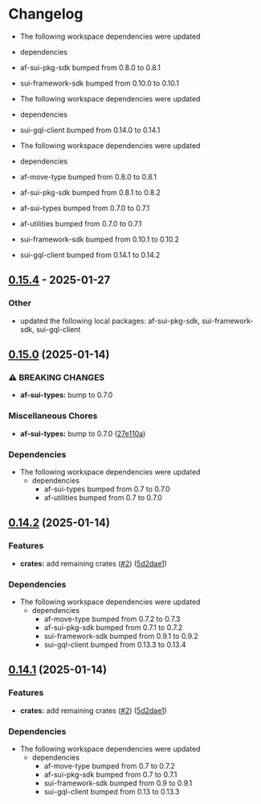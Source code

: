 # Changelog

* The following workspace dependencies were updated
* dependencies
* af-sui-pkg-sdk bumped from 0.8.0 to 0.8.1
* sui-framework-sdk bumped from 0.10.0 to 0.10.1

* The following workspace dependencies were updated
* dependencies
* sui-gql-client bumped from 0.14.0 to 0.14.1

* The following workspace dependencies were updated
* dependencies
* af-move-type bumped from 0.8.0 to 0.8.1
* af-sui-pkg-sdk bumped from 0.8.1 to 0.8.2
* af-sui-types bumped from 0.7.0 to 0.7.1
* af-utilities bumped from 0.7.0 to 0.7.1
* sui-framework-sdk bumped from 0.10.1 to 0.10.2
* sui-gql-client bumped from 0.14.1 to 0.14.2

## [0.15.4](https://github.com/AftermathFinance/aftermath-sdk-rust/compare/af-oracle-v0.15.3...af-oracle-v0.15.4) - 2025-01-27

### Other

- updated the following local packages: af-sui-pkg-sdk, sui-framework-sdk, sui-gql-client

## [0.15.0](https://github.com/AftermathFinance/aftermath-sdk-rust/compare/af-oracle-v0.14.2...af-oracle-v0.15.0) (2025-01-14)


### ⚠ BREAKING CHANGES

* **af-sui-types:** bump to 0.7.0

### Miscellaneous Chores

* **af-sui-types:** bump to 0.7.0 ([27e110a](https://github.com/AftermathFinance/aftermath-sdk-rust/commit/27e110a9455d4a1b9c4d9c1a9e4e0c85728a1e96))


### Dependencies

* The following workspace dependencies were updated
  * dependencies
    * af-sui-types bumped from 0.7 to 0.7.0
    * af-utilities bumped from 0.7 to 0.7.0

## [0.14.2](https://github.com/AftermathFinance/aftermath-sdk-rust/compare/af-oracle-v0.14.1...af-oracle-v0.14.2) (2025-01-14)


### Features

* **crates:** add remaining crates ([#2](https://github.com/AftermathFinance/aftermath-sdk-rust/issues/2)) ([5d2dae1](https://github.com/AftermathFinance/aftermath-sdk-rust/commit/5d2dae1392de8ed6a5af63a0e559bd3416112b35))


### Dependencies

* The following workspace dependencies were updated
  * dependencies
    * af-move-type bumped from 0.7.2 to 0.7.3
    * af-sui-pkg-sdk bumped from 0.7.1 to 0.7.2
    * sui-framework-sdk bumped from 0.9.1 to 0.9.2
    * sui-gql-client bumped from 0.13.3 to 0.13.4

## [0.14.1](https://github.com/AftermathFinance/aftermath-sdk-rust/compare/af-oracle-v0.14.0...af-oracle-v0.14.1) (2025-01-14)


### Features

* **crates:** add remaining crates ([#2](https://github.com/AftermathFinance/aftermath-sdk-rust/issues/2)) ([5d2dae1](https://github.com/AftermathFinance/aftermath-sdk-rust/commit/5d2dae1392de8ed6a5af63a0e559bd3416112b35))


### Dependencies

* The following workspace dependencies were updated
  * dependencies
    * af-move-type bumped from 0.7 to 0.7.2
    * af-sui-pkg-sdk bumped from 0.7 to 0.7.1
    * sui-framework-sdk bumped from 0.9 to 0.9.1
    * sui-gql-client bumped from 0.13 to 0.13.3
